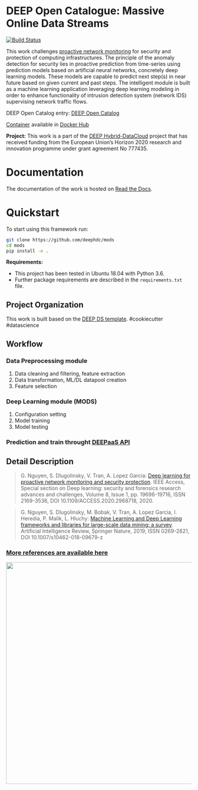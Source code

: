 DEEP Open Catalogue: Massive Online Data Streams
==============================

[![Build Status](https://jenkins.indigo-datacloud.eu/buildStatus/icon?job=Pipeline-as-code/DEEP-OC-org/mods/master)](https://jenkins.indigo-datacloud.eu/job/Pipeline-as-code/job/DEEP-OC-org/job/mods/job/master/)

This work challenges [proactive network monitoring](https://doi.org/10.1109/ACCESS.2020.2968718) for security and protection of computing infrastructures. The principle of the anomaly detection for security lies in proactive prediction from time-series using prediction models based on artificial neural networks, concretely deep learning models. These models are capable to predict next step(s) in near future based on given current and past steps. The intelligent module is built as a machine learning application leveraging deep learning modeling in order to enhance functionality of intrusion detection system (network IDS) supervising network traffic flows.

DEEP Open Catalog entry: [DEEP Open Catalog](https://marketplace.deep-hybrid-datacloud.eu/modules/deep-oc-mods.html)

[Container](https://github.com/deephdc/DEEP-OC-mods) available in [Docker Hub](https://hub.docker.com/r/deephdc/deep-oc-mods) 

**Project:** 
This work is a part of the [DEEP Hybrid-DataCloud](https://deep-hybrid-datacloud.eu/) project that has received funding from the European Union’s Horizon 2020 research and innovation programme under grant agreement No 777435.

# Documentation

The documentation of the work is hosted on [Read the Docs](https://docs.deep-hybrid-datacloud.eu/en/latest/).

# Quickstart

To start using this framework run:

```bash
git clone https://github.com/deephdc/mods
cd mods
pip install -e .
```

**Requirements:**
 - This project has been tested in Ubuntu 18.04 with Python 3.6. 
 - Further package requirements are described in the `requirements.txt` file.


Project Organization
------------
<p>This work is built based on the <a target="_blank" href="https://github.com/indigo-dc/cookiecutter-data-science">DEEP DS template</a>. #cookiecutter #datascience</p>

## Workflow
### Data Preprocessing module
1. Data cleaning and filtering, feature extraction
2. Data transformation, ML/DL datapool creation 
3. Feature selection

### Deep Learning module (MODS)
1. Configuration setting 
2. Model training
3. Model testing

### Prediction and train throught [DEEPaaS API](https://github.com/indigo-dc/DEEPaaS)


Detail Description
------------

> G. Nguyen, S. Dlugolinsky, V. Tran, A. Lopez Garcia: 
> [Deep learning for proactive network monitoring and security protection](https://doi.org/10.1109/ACCESS.2020.2968718). 
> IEEE Access, Special section on Deep learning: security and forensics research advances and challenges, 
> Volume 8, Issue 1, pp. 19696-19716, ISSN 2169-3536, DOI 10.1109/ACCESS.2020.2968718, 2020. 

> G. Nguyen, S. Dlugolinsky, M. Bobak, V. Tran, A. Lopez Garcia, I. Heredia, P. Malik, L. Hluchy: 
> [Machine Learning and Deep Learning frameworks and libraries for large-scale data mining: a survey](https://doi.org/10.1007/s10462-018-09679-z). 
> Artificial Intelligence Review, Springer Nature, 2019, ISSN 0269-2821, DOI 10.1007/s10462-018-09679-z

### [More references are available here]((https://github.com/deephdc/mods/tree/master/references))


<img src="https://deep-hybrid-datacloud.eu/wp-content/uploads/sites/2/2018/04/datastreams.jpeg" width="600">
